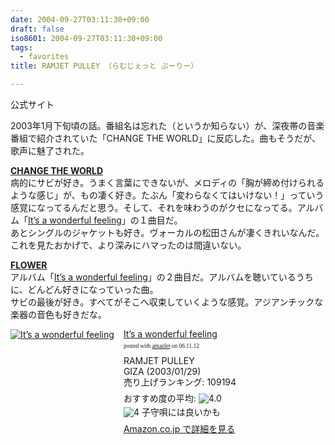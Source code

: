 ```yaml
---
date: 2004-09-27T03:11:30+09:00
draft: false
iso8601: 2004-09-27T03:11:30+09:00
tags:
  - favorites
title: RAMJET PULLEY （らむじぇっと ぷーりー）

---
```


<div class="entry-body">
  <p>公式サイト</p>

  <p>2003年1月下旬頃の話。番組名は忘れた（というか知らない）が、深夜帯の音楽番組で紹介されていた「CHANGE THE WORLD」に反応した。曲もそうだが、歌声に魅了された。</p>

  <p><strong><a href="http://www.amazon.co.jp/exec/obidos/ASIN/B000063E9R/nqounet-22/ref=nosim/" name="amazletlink" id="amazletlink">CHANGE THE WORLD</a></strong><br />
    病的にサビが好き。うまく言葉にできないが、メロディの「胸が締め付けられるような感じ」が、もの凄く好き。たぶん「変わらなくてはいけない！」っていう感覚になってるんだと思う。そして、それを味わうのがクセになってる。アルバム「<a href="http://www.amazon.co.jp/exec/obidos/ASIN/B00007LA9T/nqounet-22/ref=nosim/" name="amazletlink" id="amazletlink">It’s a wonderful feeling</a>」の１曲目だ。<br />
    あとシングルのジャケットも好き。ヴォーカルの松田さんが凄くきれいなんだ。これを見たおかげで、より深みにハマったのは間違いない。</p>

  <p><strong><a href="http://www.amazon.co.jp/exec/obidos/ASIN/B00006AUPJ/nqounet-22/ref=nosim/" name="amazletlink" id="amazletlink">FLOWER</a></strong><br />
    アルバム「<a href="http://www.amazon.co.jp/exec/obidos/ASIN/B00007LA9T/nqounet-22/ref=nosim/" name="amazletlink" id="amazletlink">It’s a wonderful feeling</a>」の２曲目だ。アルバムを聴いているうちに、どんどん好きになっていった曲。<br />
    サビの最後が好き。すべてがそこへ収束していくような感覚。アジアンチックな楽器の音色も好きだな。</p>

  <div class="amazlet-box" style="margin-bottom:0px;">
    <div class="amazlet-image" style="float:left;"><a href="http://www.amazon.co.jp/exec/obidos/ASIN/B00007LA9T/nqounet-22/ref=nosim/" name="amazletlink" id="amazletlink"><img src="http://images-jp.amazon.com/images/P/B00007LA9T.09.MZZZZZZZ.jpg" alt="It’s a wonderful feeling" style="border: none;" /></a></div>
    <div class="amazlet-info" style="float:left;margin-left:15px;line-height:120%">
      <div class="amazlet-name" style="margin-bottom:10px;line-height:120%"><a href="http://www.amazon.co.jp/exec/obidos/ASIN/B00007LA9T/nqounet-22/ref=nosim/" name="amazletlink" id="amazletlink">It’s a wonderful feeling</a>
        <div class="amazlet-powered-date" style="font-size:7pt;margin-top:5px;font-family:verdana;line-height:120%">posted with <a href="http://app.amazlet.com/amazlet/" title="It’s a wonderful feeling">amazlet</a> on 06.11.12</div>
      </div>
      <div class="amazlet-detail">RAMJET PULLEY <br />GIZA (2003/01/29)<br />売り上げランキング: 109194<br /></div>
      <div class="amazlet-review" style="margin-top:10px; margin-bottom:10px">
        <div class="amazlet-review-average" style="margin-bottom:5px">おすすめ度の平均: <img src="http://images-jp.amazon.com/images/G/09/x-locale/common/customer-reviews/stars-4-0.gif" alt="4.0" /></div><img src="http://images-jp.amazon.com/images/G/09/x-locale/common/customer-reviews/stars-4-0.gif" alt="4" /> 子守唄には良いかも<br />
      </div>
      <div class="amazlet-link" style="margin-top: 5px"><a href="http://www.amazon.co.jp/exec/obidos/ASIN/B00007LA9T/nqounet-22/ref=nosim/" name="amazletlink" id="amazletlink">Amazon.co.jp で詳細を見る</a></div>
    </div>
    <div class="amazlet-footer" style="clear: left"></div>
  </div>

</div>
